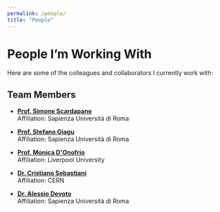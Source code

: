 ```yaml
---
permalink: /people/
title: "People"
---
```


# People I’m Working With

Here are some of the colleagues and collaborators I currently work with:

## Team Members

- [**Prof. Simone Scardapane**](https://www.sscardapane.it/)  
  Affiliation: Sapienza Università di Roma

- [**Prof. Stefano Giagu**](https://stefanogiagu.site.uniroma1.it/)  
  Affiliation: Sapienza Università di Roma

- [**Prof. Monica D'Onofrio**](https://www.liverpool.ac.uk/people/monica-donofrio)  
  Affiliation: Liverpool University

- [**Dr. Cristiano Sebastiani**](https://inspirehep.net/authors/1505520)  
  Affiliation: CERN

- [**Dr. Alessio Devoto**](https://alessiodevoto.github.io/)  
  Affiliation: Sapienza Università di Roma 
